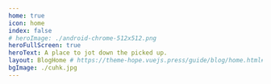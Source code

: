 ```yaml
---
home: true
icon: home
index: false
# heroImage: ./android-chrome-512x512.png
heroFullScreen: true
heroText: A place to jot down the picked up.
layout: BlogHome # https://theme-hope.vuejs.press/guide/blog/home.html#blog-style-homepage
bgImage: ./cuhk.jpg
---
```


